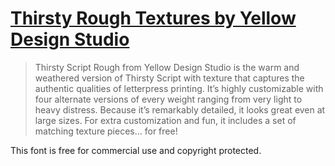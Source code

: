 # [Thirsty Rough Textures by Yellow Design Studio](http://www.myfonts.com/fonts/yellow-design/thirsty-rough/textures/)

> Thirsty Script Rough from Yellow Design Studio is the warm and weathered version of Thirsty Script with texture that captures the authentic qualities of letterpress printing. It’s highly customizable with four alternate versions of every weight ranging from very light to heavy distress. Because it’s remarkably detailed, it looks great even at large sizes. For extra customization and fun, it includes a set of matching texture pieces… for free!

This font is free for commercial use and copyright protected.